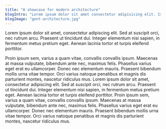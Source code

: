 ```yaml
---
title: "A showcase for modern architecture"
blogIntro: "Lorem ipsum dolor sit amet consectetur adipisicing elit. Iste doloremque dolor magni numquam quod nemo repellendus facilis, veritatis sit voluptatibus ducimus pariatur cum odit reiciendis et sed voluptate iure perferendis."
blogImage: "gent-architecture.jpg"
---
```


Lorem ipsum dolor sit amet, consectetur adipiscing elit. Sed at suscipit orci, nec rutrum arcu. Praesent ut tincidunt dui. Integer elementum nisi sapien, in fermentum metus pretium eget. Aenean lacinia tortor et turpis eleifend porttitor.

Proin ipsum sem, varius a quam vitae, convallis convallis ipsum. Maecenas at massa vulputate, bibendum ante nec, maximus felis. Phasellus varius eget erat eu ullamcorper.
Donec nec elementum mauris. Praesent bibendum mollis urna vitae tempor. Orci varius natoque penatibus et magnis dis parturient montes, nascetur ridiculus mus. Lorem ipsum dolor sit amet, consectetur adipiscing elit. Sed at suscipit orci, nec rutrum arcu. Praesent ut tincidunt dui. Integer elementum nisi sapien, in fermentum metus pretium eget. Aenean lacinia tortor et turpis eleifend porttitor. Proin ipsum sem, varius a quam vitae, convallis convallis ipsum. Maecenas at massa vulputate, bibendum ante nec, maximus felis. Phasellus varius eget erat eu ullamcorper. Donec nec elementum mauris. Praesent bibendum mollis urna vitae tempor. Orci varius natoque penatibus et magnis dis parturient montes, nascetur ridiculus mus.
